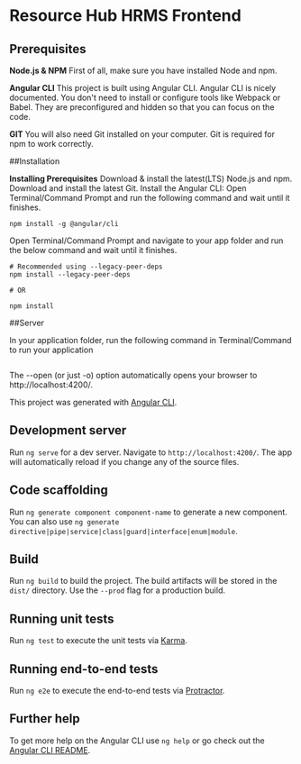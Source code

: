 # Resource Hub HRMS Frontend

## Prerequisites

**Node.js & NPM**
First of all, make sure you have installed Node and npm.

**Angular CLI**
This project is built using Angular CLI. Angular CLI is nicely documented. You don't need to install or configure tools like Webpack or Babel. They are preconfigured and hidden so that you can focus on the code.

**GIT**
 You will also need Git installed on your computer. Git is required for npm to work correctly.
 
 ##Installation
 
**Installing Prerequisites**
Download & install the latest(LTS) Node.js and npm.
Download and install the latest Git.
Install the Angular CLI: Open Terminal/Command Prompt and run the following command and wait until it finishes.

```
npm install -g @angular/cli
```

Open Terminal/Command Prompt and navigate to your app folder and run the below command and wait until it finishes.

```
# Recommended using --legacy-peer-deps
npm install --legacy-peer-deps

# OR

npm install

```

##Server

In your application folder, run the following command in Terminal/Command to run your application

```

```
The --open (or just -o) option automatically opens your browser to http://localhost:4200/.


This project was generated with [Angular CLI](https://github.com/angular/angular-cli).

## Development server

Run `ng serve` for a dev server. Navigate to `http://localhost:4200/`. The app will automatically reload if you change any of the source files.

## Code scaffolding

Run `ng generate component component-name` to generate a new component. You can also use `ng generate directive|pipe|service|class|guard|interface|enum|module`.

## Build

Run `ng build` to build the project. The build artifacts will be stored in the `dist/` directory. Use the `--prod` flag for a production build.

## Running unit tests

Run `ng test` to execute the unit tests via [Karma](https://karma-runner.github.io).

## Running end-to-end tests

Run `ng e2e` to execute the end-to-end tests via [Protractor](http://www.protractortest.org/).

## Further help

To get more help on the Angular CLI use `ng help` or go check out the [Angular CLI README](https://github.com/angular/angular-cli/blob/master/README.md).
